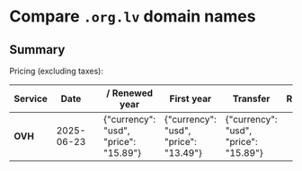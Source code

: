 # Compare `.org.lv` domain names

## Summary

Pricing (excluding taxes):

| Service | Date |  | / Renewed year | First year | Transfer | Restoration |
|--|--|--|--|--|--|--|
| **OVH** | 2025-06-23 |  | {"currency": "usd", "price": "15.89"} | {"currency": "usd", "price": "13.49"} | {"currency": "usd", "price": "15.89"} |  |
